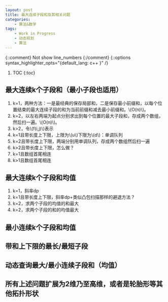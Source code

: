 ```yaml
---
layout: post
title: 最大连续子段和及其相关问题
categories:
    - 算法&数学
tags:
    - Work in Progress
    - 动态规划
    - 算法
---
```


{::comment} Not show line_numbers {:/comment}
{::options syntax_highlighter_opts="{default_lang: c++ \}" /}

1. TOC
{:toc}

## 最大连续k个子段和（最小子段也适用）

1. k=1，两种方法：一是最经典的保存局部和，二是保存最小前缀和，以每个位置结束的最大连续子段的和为当前前缀和减去最小前缀和。\\(O(n)\\)。
1. k=2，以左右两端为起点分别求出到每个位置的最大子段和，存成两个数组，然后扫一遍。\\(O(n)\\)。
1. k>2，令\\(f(i,j)\\)表示
1. k=1且带长度上下限，上限为\\(u\\)下限为\\(d\\)：单调队列
1. k=2且带长度上下限，两端分别用单调队列，存成两个数组然后扫一遍
1. k>2且带长度上下限，怎么做？
1. k=1且数组首尾相连
1. k>1且数组首尾相连

## 最大连续k个子段和均值

1. k=1，斜率dp
1. k=1且带长度上下限，斜率dp+类似凸包扫描那样的避退方法？
1. k=2，求两个子段的均值的和最大
1. k=2，求两个子段的和的均值最大

## 最小连续k个子段和均值

## 带和上下限的最长/最短子段

## 动态查询最大/最小连续子段和（均值）

## 所有上述问题扩展为2维乃至高维，或者是轮胎形等其他拓扑形状
